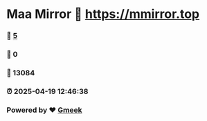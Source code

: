 # Maa Mirror :link: https://mmirror.top 
### :page_facing_up: [5](https://mmirror.top/tag.html) 
### :speech_balloon: 0 
### :hibiscus: 13084 
### :alarm_clock: 2025-04-19 12:46:38 
### Powered by :heart: [Gmeek](https://github.com/Meekdai/Gmeek)
